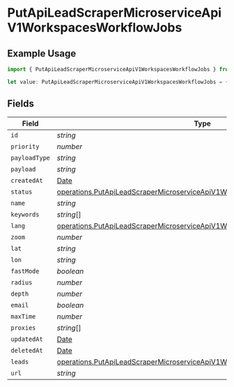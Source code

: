 # PutApiLeadScraperMicroserviceApiV1WorkspacesWorkflowJobs

## Example Usage

```typescript
import { PutApiLeadScraperMicroserviceApiV1WorkspacesWorkflowJobs } from "oppulence-backend-sdk/models/operations";

let value: PutApiLeadScraperMicroserviceApiV1WorkspacesWorkflowJobs = {};
```

## Fields

| Field                                                                                                                                                                            | Type                                                                                                                                                                             | Required                                                                                                                                                                         | Description                                                                                                                                                                      |
| -------------------------------------------------------------------------------------------------------------------------------------------------------------------------------- | -------------------------------------------------------------------------------------------------------------------------------------------------------------------------------- | -------------------------------------------------------------------------------------------------------------------------------------------------------------------------------- | -------------------------------------------------------------------------------------------------------------------------------------------------------------------------------- |
| `id`                                                                                                                                                                             | *string*                                                                                                                                                                         | :heavy_minus_sign:                                                                                                                                                               | N/A                                                                                                                                                                              |
| `priority`                                                                                                                                                                       | *number*                                                                                                                                                                         | :heavy_minus_sign:                                                                                                                                                               | N/A                                                                                                                                                                              |
| `payloadType`                                                                                                                                                                    | *string*                                                                                                                                                                         | :heavy_minus_sign:                                                                                                                                                               | N/A                                                                                                                                                                              |
| `payload`                                                                                                                                                                        | *string*                                                                                                                                                                         | :heavy_minus_sign:                                                                                                                                                               | N/A                                                                                                                                                                              |
| `createdAt`                                                                                                                                                                      | [Date](https://developer.mozilla.org/en-US/docs/Web/JavaScript/Reference/Global_Objects/Date)                                                                                    | :heavy_minus_sign:                                                                                                                                                               | N/A                                                                                                                                                                              |
| `status`                                                                                                                                                                         | [operations.PutApiLeadScraperMicroserviceApiV1WorkspacesWorkflowWorkflowsStatus](../../models/operations/putapileadscrapermicroserviceapiv1workspacesworkflowworkflowsstatus.md) | :heavy_minus_sign:                                                                                                                                                               | N/A                                                                                                                                                                              |
| `name`                                                                                                                                                                           | *string*                                                                                                                                                                         | :heavy_minus_sign:                                                                                                                                                               | N/A                                                                                                                                                                              |
| `keywords`                                                                                                                                                                       | *string*[]                                                                                                                                                                       | :heavy_minus_sign:                                                                                                                                                               | N/A                                                                                                                                                                              |
| `lang`                                                                                                                                                                           | [operations.PutApiLeadScraperMicroserviceApiV1WorkspacesWorkflowLang](../../models/operations/putapileadscrapermicroserviceapiv1workspacesworkflowlang.md)                       | :heavy_minus_sign:                                                                                                                                                               | N/A                                                                                                                                                                              |
| `zoom`                                                                                                                                                                           | *number*                                                                                                                                                                         | :heavy_minus_sign:                                                                                                                                                               | N/A                                                                                                                                                                              |
| `lat`                                                                                                                                                                            | *string*                                                                                                                                                                         | :heavy_minus_sign:                                                                                                                                                               | N/A                                                                                                                                                                              |
| `lon`                                                                                                                                                                            | *string*                                                                                                                                                                         | :heavy_minus_sign:                                                                                                                                                               | N/A                                                                                                                                                                              |
| `fastMode`                                                                                                                                                                       | *boolean*                                                                                                                                                                        | :heavy_minus_sign:                                                                                                                                                               | N/A                                                                                                                                                                              |
| `radius`                                                                                                                                                                         | *number*                                                                                                                                                                         | :heavy_minus_sign:                                                                                                                                                               | N/A                                                                                                                                                                              |
| `depth`                                                                                                                                                                          | *number*                                                                                                                                                                         | :heavy_minus_sign:                                                                                                                                                               | N/A                                                                                                                                                                              |
| `email`                                                                                                                                                                          | *boolean*                                                                                                                                                                        | :heavy_minus_sign:                                                                                                                                                               | N/A                                                                                                                                                                              |
| `maxTime`                                                                                                                                                                        | *number*                                                                                                                                                                         | :heavy_minus_sign:                                                                                                                                                               | N/A                                                                                                                                                                              |
| `proxies`                                                                                                                                                                        | *string*[]                                                                                                                                                                       | :heavy_minus_sign:                                                                                                                                                               | N/A                                                                                                                                                                              |
| `updatedAt`                                                                                                                                                                      | [Date](https://developer.mozilla.org/en-US/docs/Web/JavaScript/Reference/Global_Objects/Date)                                                                                    | :heavy_minus_sign:                                                                                                                                                               | N/A                                                                                                                                                                              |
| `deletedAt`                                                                                                                                                                      | [Date](https://developer.mozilla.org/en-US/docs/Web/JavaScript/Reference/Global_Objects/Date)                                                                                    | :heavy_minus_sign:                                                                                                                                                               | N/A                                                                                                                                                                              |
| `leads`                                                                                                                                                                          | [operations.PutApiLeadScraperMicroserviceApiV1WorkspacesWorkflowLeads](../../models/operations/putapileadscrapermicroserviceapiv1workspacesworkflowleads.md)[]                   | :heavy_minus_sign:                                                                                                                                                               | N/A                                                                                                                                                                              |
| `url`                                                                                                                                                                            | *string*                                                                                                                                                                         | :heavy_minus_sign:                                                                                                                                                               | N/A                                                                                                                                                                              |